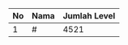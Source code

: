 | No | Nama            | Jumlah Level |
|----|-----------------|--------------|
| 1  | #    |    4521        |
